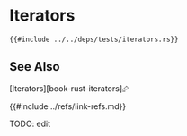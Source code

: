 # Iterators

```rust,editable
{{#include ../../deps/tests/iterators.rs}}
```

## See Also

[Iterators][book-rust-iterators]⮳

{{#include ../refs/link-refs.md}}

<div class="hidden">
TODO: edit
</div>
